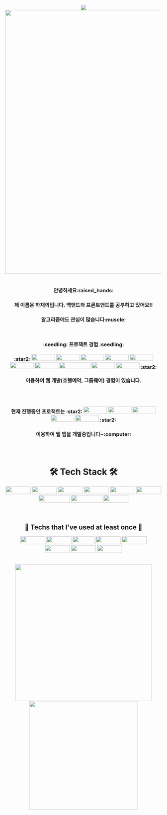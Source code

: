 <p align ="center">
<img align='center' src="https://capsule-render.vercel.app/api?type=Waving&color=0:8c9eff,100:c5cae9&height=300&section=header&text=Hello,%20I'm%20JaeEui&fontColor=fffde7&fontSize=80">
<img align="center" src="https://mblogthumb-phinf.pstatic.net/MjAxNzA0MjBfNDcg/MDAxNDkyNjUzNDE5ODg2.TAJ2LYvdjKR5n3dSCJnRzrAdR4K-903b5yFtw2YRJfsg.EqwXwleQDkh80vBOgQv57xVuQbiU12owij4u_N4BjG0g.JPEG.friendly1734/%EB%94%94%EC%A6%88%EB%8B%88_%EB%85%B8%ED%8A%B8%EB%B6%81_%EB%B0%B0%EA%B2%BD%ED%99%94%EB%A9%B4_%EC%A0%9C%EB%8C%80%EB%A1%9C_%EC%B7%A8%ED%96%A5%EC%A0%80%EA%B2%A9_9.jpg?type=w800" width="850">
<br>
<br>
<h3 align="center">안녕하세요:raised_hands:</h3>
<h3 align="center">제 이름은 하재의입니다. 백앤드와 프론트앤드를 공부하고 있어요!!</h3>
<h3 align="center">알고리즘에도 관심이 많습니다:muscle:</h3>
<br>
<h3 align="center">:seedling: 프로잭트 경험 :seedling:
<br>
<br>:star2: 
<img src="https://img.shields.io/badge/Spring-brightgreen?style=plastic&logo=Spring&logoColor=white" width="75px" height="22px"/>
<img src="https://img.shields.io/badge/Java-3D95CE?style=plastic&logo=Java&logoColor=white" width="75px" height="22px"/>
<img src="https://img.shields.io/badge/JavaScript-yellow?style=plastic&logo=JavaScript&logoColor=white" width="75px" height="22px"/>
<img src="https://img.shields.io/badge/jQuery-2A6379?style=plastic&logo=jQuery&logoColor=white" width="75px" height="22px"/>
<img src="https://img.shields.io/badge/CSS-1572B6?style=plastic&logo=CSS3&logoColor=white" width="75px" height="22px"/>
<img src="https://img.shields.io/badge/HTML-E34F26?style=plastic&logo=HTML5&logoColor=white" width="75px" height="22px"/>
<img src="https://img.shields.io/badge/Oracle-F80000?style=plastic&logo=Oracle&logoColor=white" width="75px" height="22px"/>
<img src="https://img.shields.io/badge/ApacheTomcat-F8DC75?style=plastic&logo=Apache Tomcat&logoColor=231F20" width="100px" height="22px"/>
<img src="https://img.shields.io/badge/aws-232F3E?style=plastic&logo=Amazon AWS&logoColor=white" width="75px" height="22px"/>
<img src="https://img.shields.io/badge/Jenkins-D24939?style=plastic&logo=Jenkins&logoColor=white" width="75px" height="22px"/>
 :star2:<br><br>
이용하여 웹 개발(호텔예약, 그룹웨어) 경험이 있습니다.</h3>
<br>
<br>
<h3 align="center">현재 진행중인 프로잭트는  
:star2:
<img src="https://img.shields.io/badge/electron-47848F?style=plastic&logo=electron&logoColor=white" width="75px" height="22px"/>
<img src="https://img.shields.io/badge/Vue.js-4FC08D?style=plastic&logo=Vue.js&logoColor=white" width="75px" height="22px"/>
<img src="https://img.shields.io/badge/HTML-E34F26?style=plastic&logo=HTML5&logoColor=white" width="75px" height="22px"/> 
<img src="https://img.shields.io/badge/CSS-1572B6?style=plastic&logo=CSS3&logoColor=white" width="75px" height="22px"/>
  <img src="https://img.shields.io/badge/SQLite-f06292?style=plastic&logo=SQLite&logoColor=white" width="75px" height="22px"/>
:star2: </h3>
<h3 align="center">이용하여 웹 앱을 개발중입니다~:computer:</h3>
<br>
<br>
<h1 align="center">🛠 Tech Stack 🛠</h1>
<p align ="center">
<img src="https://img.shields.io/badge/Spring-brightgreen?style=plastic&logo=Spring&logoColor=white" width="80px" height="25px"/>
<img src="https://img.shields.io/badge/Java-3D95CE?style=plastic&logo=Java&logoColor=white" width="80px" height="25px"/>
<img src="https://img.shields.io/badge/JavaScript-yellow?style=plastic&logo=JavaScript&logoColor=white" width="80px" height="25px"/>
<img src="https://img.shields.io/badge/jQuery-2A6379?style=plastic&logo=jQuery&logoColor=white" width="80px" height="25px"/>
<img src="https://img.shields.io/badge/CSS-1572B6?style=plastic&logo=CSS3&logoColor=white" width="80px" height="25px"/>
<img src="https://img.shields.io/badge/HTML-E34F26?style=plastic&logo=HTML5&logoColor=white" width="80px" height="25px"/>
<br>
<img src="https://img.shields.io/badge/ApacheTomcat-F8DC75?style=plastic&logo=Apache Tomcat&logoColor=231F20" width="100px" height="25px"/>
<img src="https://img.shields.io/badge/Bootstrap-7952B3?style=plastic&logo=Bootstrap&logoColor=white" width="100px" height="25px"/>
<img src="https://img.shields.io/badge/Oracle-F80000?style=plastic&logo=Oracle&logoColor=white" width="80px" height="25px"/>
<br>
<br>
<br>
<h2 align="center">🔧 Techs that l've used at least once 🔧</h2>
<p align ="center">
<img src="https://img.shields.io/badge/Linux-FCC624?style=plastic&logo=Linux&logoColor=white" width="80px" height="25px"/>
<img src="https://img.shields.io/badge/aws-232F3E?style=plastic&logo=Amazon AWS&logoColor=white" width="80px" height="25px"/>
<img src="https://img.shields.io/badge/C-A8B9CC?style=plastic&logo=C&logoColor=white" width="70px" height="25px"/>
<img src="https://img.shields.io/badge/Python-3776AB?style=plastic&logo=Python&logoColor=white" width="80px" height="25px"/>
<img src="https://img.shields.io/badge/SQLite-f06292?style=plastic&logo=SQLite&logoColor=white" width="80px" height="25px"/>
<br>
<img src="https://img.shields.io/badge/electron-47848F?style=plastic&logo=electron&logoColor=white" width="80px" height="25px"/>
<img src="https://img.shields.io/badge/Vue.js-4FC08D?style=plastic&logo=Vue.js&logoColor=white" width="80px" height="25px"/>
<img src="https://img.shields.io/badge/Jenkins-D24939?style=plastic&logo=Jenkins&logoColor=white" width="80px" height="25px"/>
<br>
<br>
<br>
<img align="center" width="440" src="https://github-readme-stats.vercel.app/api?username=HaJaeEui&show_icons=true&theme=radical"></img>
<img align="center" width="350" src="http://mazassumnida.wtf/api/v2/generate_badge?boj=co3310"></img>
